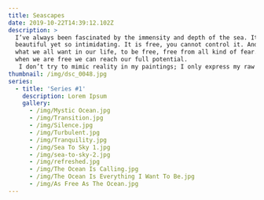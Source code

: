 ```yaml
---
title: Seascapes
date: 2019-10-22T14:39:12.102Z
description: >
  I’ve always been fascinated by the immensity and depth of the sea. It’s
  beautiful yet so intimidating. It is free, you cannot control it. And this is
  what we all want in our life, to be free, free from all kind of fear. Only
  when we are free we can reach our full potential. 
   I don’t try to mimic reality in my paintings; I only express my raw emotions. For me, the smell of the sea, sound of the crashing waves and the depth of the sea is freeing and refreshing. I use texture in my paintings to evolve a sense of raw emotion. Dimensions and depths are produced by the formation of multiple layers. The use of heavy texture helps me to create a strong composition.
thumbnail: /img/dsc_0048.jpg
series:
  - title: 'Series #1'
    description: Lorem Ipsum
    gallery:
      - /img/Mystic Ocean.jpg
      - /img/Transition.jpg
      - /img/Silence.jpg
      - /img/Turbulent.jpg
      - /img/Tranquility.jpg
      - /img/Sea To Sky 1.jpg
      - /img/sea-to-sky-2.jpg
      - /img/refreshed.jpg
      - /img/The Ocean Is Calling.jpg
      - /img/The Ocean Is Everything I Want To Be.jpg
      - /img/As Free As The Ocean.jpg
---
```



